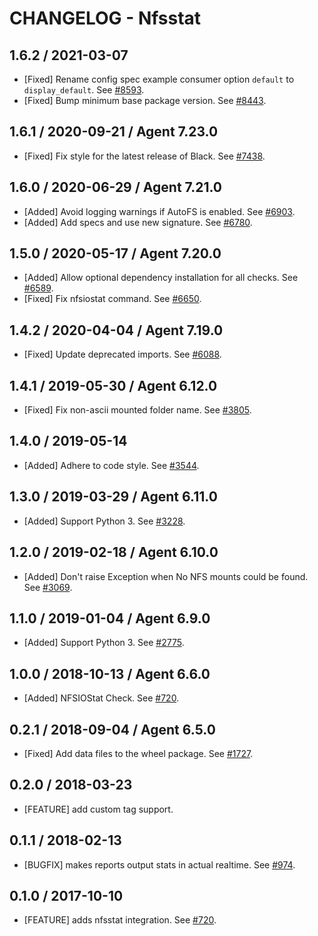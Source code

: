 # CHANGELOG - Nfsstat

## 1.6.2 / 2021-03-07

* [Fixed] Rename config spec example consumer option `default` to `display_default`. See [#8593](https://github.com/DataDog/integrations-core/pull/8593).
* [Fixed] Bump minimum base package version. See [#8443](https://github.com/DataDog/integrations-core/pull/8443).

## 1.6.1 / 2020-09-21 / Agent 7.23.0

* [Fixed] Fix style for the latest release of Black. See [#7438](https://github.com/DataDog/integrations-core/pull/7438).

## 1.6.0 / 2020-06-29 / Agent 7.21.0

* [Added] Avoid logging warnings if AutoFS is enabled. See [#6903](https://github.com/DataDog/integrations-core/pull/6903).
* [Added] Add specs and use new signature. See [#6780](https://github.com/DataDog/integrations-core/pull/6780).

## 1.5.0 / 2020-05-17 / Agent 7.20.0

* [Added] Allow optional dependency installation for all checks. See [#6589](https://github.com/DataDog/integrations-core/pull/6589).
* [Fixed] Fix nfsiostat command. See [#6650](https://github.com/DataDog/integrations-core/pull/6650).

## 1.4.2 / 2020-04-04 / Agent 7.19.0

* [Fixed] Update deprecated imports. See [#6088](https://github.com/DataDog/integrations-core/pull/6088).

## 1.4.1 / 2019-05-30 / Agent 6.12.0

* [Fixed] Fix non-ascii mounted folder name. See [#3805](https://github.com/DataDog/integrations-core/pull/3805).

## 1.4.0 / 2019-05-14

* [Added] Adhere to code style. See [#3544](https://github.com/DataDog/integrations-core/pull/3544).

## 1.3.0 / 2019-03-29 / Agent 6.11.0

* [Added] Support Python 3. See [#3228](https://github.com/DataDog/integrations-core/pull/3228).

## 1.2.0 / 2019-02-18 / Agent 6.10.0

* [Added] Don't raise Exception when No NFS mounts could be found. See [#3069](https://github.com/DataDog/integrations-core/pull/3069).

## 1.1.0 / 2019-01-04 / Agent 6.9.0

* [Added] Support Python 3. See [#2775][1].

## 1.0.0 / 2018-10-13 / Agent 6.6.0

* [Added] NFSIOStat Check. See [#720][2].

## 0.2.1 / 2018-09-04 / Agent 6.5.0

* [Fixed] Add data files to the wheel package. See [#1727][3].

## 0.2.0 / 2018-03-23

* [FEATURE] add custom tag support.

## 0.1.1 / 2018-02-13

* [BUGFIX] makes reports output stats in actual realtime. See [#974][4].

## 0.1.0 / 2017-10-10

* [FEATURE] adds nfsstat integration. See [#720][5].

<!--- The following link definition list is generated by PimpMyChangelog --->
[1]: https://github.com/DataDog/integrations-core/pull/2775
[2]: https://github.com/DataDog/integrations-core/pull/720
[3]: https://github.com/DataDog/integrations-core/pull/1727
[4]: https://github.com/DataDog/integrations-core/pull/974
[5]: https://github.com/DataDog/integrations-core/issues/720
